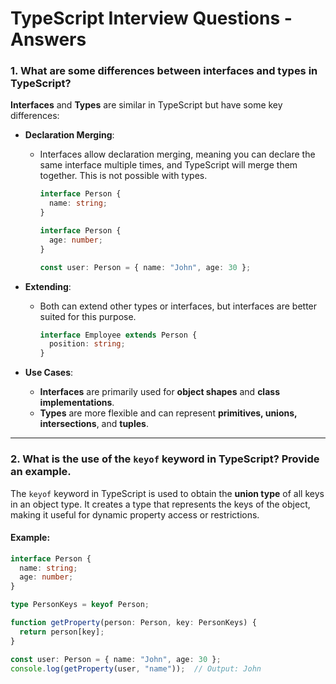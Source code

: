 # TypeScript Interview Questions - Answers

### 1. What are some differences between interfaces and types in TypeScript?

**Interfaces** and **Types** are similar in TypeScript but have some key differences:

- **Declaration Merging**: 
  - Interfaces allow declaration merging, meaning you can declare the same interface multiple times, and TypeScript will merge them together. This is not possible with types.
  
    ```typescript
    interface Person {
      name: string;
    }
    
    interface Person {
      age: number;
    }
    
    const user: Person = { name: "John", age: 30 };
    ```

- **Extending**: 
  - Both can extend other types or interfaces, but interfaces are better suited for this purpose.
  
    ```typescript
    interface Employee extends Person {
      position: string;
    }
    ```

- **Use Cases**:
  - **Interfaces** are primarily used for **object shapes** and **class implementations**.
  - **Types** are more flexible and can represent **primitives, unions, intersections**, and **tuples**.

---

### 2. What is the use of the `keyof` keyword in TypeScript? Provide an example.

The `keyof` keyword in TypeScript is used to obtain the **union type** of all keys in an object type. It creates a type that represents the keys of the object, making it useful for dynamic property access or restrictions.

#### Example:

```typescript
interface Person {
  name: string;
  age: number;
}

type PersonKeys = keyof Person;  

function getProperty(person: Person, key: PersonKeys) {
  return person[key];
}

const user: Person = { name: "John", age: 30 };
console.log(getProperty(user, "name"));  // Output: John
